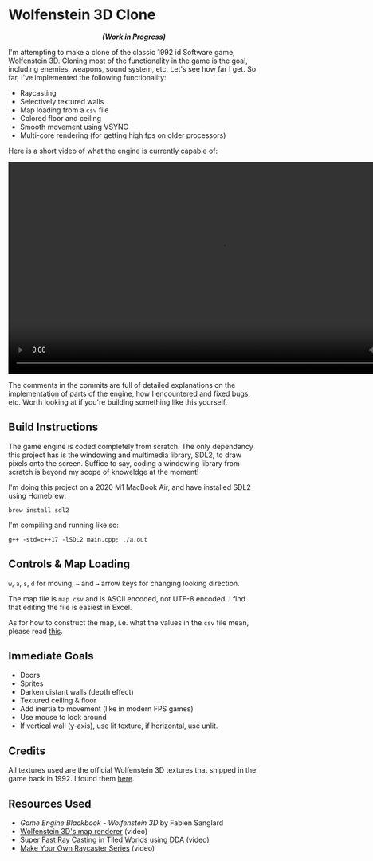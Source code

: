 # Wolfenstein 3D Clone

<p align="center"><b><i>
(Work in Progress)
</i></b></p>

I'm attempting to make a clone of the classic 1992 id Software game, Wolfenstein 3D. Cloning most of the functionality in the game is the goal, including enemies, weapons, sound system, etc. Let's see how far I get. So far, I've implemented the following functionality:
- Raycasting
- Selectively textured walls
- Map loading from a `csv` file
- Colored floor and ceiling
- Smooth movement using VSYNC
- Multi-core rendering (for getting high fps on older processors)

Here is a short video of what the engine is currently capable of:

<div align="center">
  <video src="https://user-images.githubusercontent.com/25702188/200101329-d6664c6e-fad7-401a-9252-a31d1fd00072.mp4" width=852/>
</div>

The comments in the commits are full of detailed explanations on the implementation of parts of the engine, how I encountered and fixed bugs, etc. Worth looking at if you're building something like this yourself.

## Build Instructions
The game engine is coded completely from scratch. The only dependancy this project has is the windowing and multimedia library, SDL2, to draw pixels onto the screen. Suffice to say, coding a windowing library from scratch is beyond my scope of knoweldge at the moment!

I'm doing this project on a 2020 M1 MacBook Air, and have installed SDL2 using Homebrew:
```
brew install sdl2
```
I'm compiling and running like so:
```
g++ -std=c++17 -lSDL2 main.cpp; ./a.out
```
## Controls & Map Loading
`w`, `a`, `s`, `d` for moving, `←` and `→` arrow keys for changing looking direction.

The map file is `map.csv` and is ASCII encoded, not UTF-8 encoded. I find that editing the file is easiest in Excel.

As for how to construct the map, i.e. what the values in the `csv` file mean, please read [this](https://github.com/e6quisitory/wolf3d-clone/commit/3f9f9e308629098a29df2e3ec8103fddd3fc51c0#commitcomment-88618626).

## Immediate Goals
- Doors
- Sprites
- Darken distant walls (depth effect)
- Textured ceiling & floor
- Add inertia to movement (like in modern FPS games)
- Use mouse to look around
- If vertical wall (y-axis), use lit texture, if horizontal, use unlit.

## Credits
All textures used are the official Wolfenstein 3D textures that shipped in the game back in 1992. I found them [here](https://www.textures-resource.com/pc_computer/wolf3d/texture/1375/).

## Resources Used
- _Game Engine Blackbook - Wolfenstein 3D_ by Fabien Sanglard
- [Wolfenstein 3D's map renderer](https://www.youtube.com/watch?v=eOCQfxRQ2pY) (video)
- [Super Fast Ray Casting in Tiled Worlds using DDA](https://www.youtube.com/watch?v=NbSee-XM7WA) (video)
- [Make Your Own Raycaster Series](https://www.youtube.com/watch?v=gYRrGTC7GtA) (video)